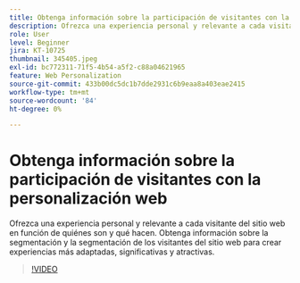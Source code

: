 ```yaml
---
title: Obtenga información sobre la participación de visitantes con la personalización web
description: Ofrezca una experiencia personal y relevante a cada visitante del sitio web en función de quiénes son y qué hacen. Obtenga información sobre la segmentación y la segmentación de los visitantes del sitio web para crear experiencias más adaptadas, significativas y atractivas.
role: User
level: Beginner
jira: KT-10725
thumbnail: 345405.jpeg
exl-id: bc772311-71f5-4b54-a5f2-c88a04621965
feature: Web Personalization
source-git-commit: 433b00dc5dc1b7dde2931c6b9eaa8a403eae2415
workflow-type: tm+mt
source-wordcount: '84'
ht-degree: 0%

---
```


# Obtenga información sobre la participación de visitantes con la personalización web

Ofrezca una experiencia personal y relevante a cada visitante del sitio web en función de quiénes son y qué hacen. Obtenga información sobre la segmentación y la segmentación de los visitantes del sitio web para crear experiencias más adaptadas, significativas y atractivas.

>[!VIDEO](https://video.tv.adobe.com/v/345405/?quality=12&learn=on)
